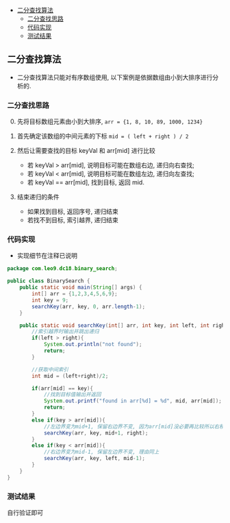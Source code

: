 <!-- TOC -->

- [二分查找算法](#%E4%BA%8C%E5%88%86%E6%9F%A5%E6%89%BE%E7%AE%97%E6%B3%95)
    - [二分查找思路](#%E4%BA%8C%E5%88%86%E6%9F%A5%E6%89%BE%E6%80%9D%E8%B7%AF)
    - [代码实现](#%E4%BB%A3%E7%A0%81%E5%AE%9E%E7%8E%B0)
    - [测试结果](#%E6%B5%8B%E8%AF%95%E7%BB%93%E6%9E%9C)

<!-- /TOC -->

## 二分查找算法
- 二分查找算法只能对有序数组使用, 以下案例是依据数组由小到大排序进行分析的.

### 二分查找思路
0. 先将目标数组元素由小到大排序, `arr = {1, 8, 10, 89, 1000, 1234}`

1. 首先确定该数组的中间元素的下标 `mid = ( left + right ) / 2`

2. 然后让需要查找的目标 keyVal 和 arr[mid] 进行比较
   - 若 keyVal > arr[mid], 说明目标可能在数组右边, 递归向右查找;
   - 若 keyVal < arr[mid], 说明目标可能在数组左边, 递归向左查找;
   - 若 keyVal == arr[mid], 找到目标, 返回 mid.

3. 结束递归的条件
   - 如果找到目标, 返回序号, 递归结束
   - 若找不到目标, 索引越界, 递归结束

### 代码实现
- 实现细节在注释已说明

```java
package com.leo9.dc18.binary_search;

public class BinarySearch {
    public static void main(String[] args) {
        int[] arr = {1,2,3,4,5,6,9};
        int key = 9;
        searchKey(arr, key, 0, arr.length-1);
    }

    public static void searchKey(int[] arr, int key, int left, int right){
        //索引越界时输出并跳出递归
        if(left > right){
            System.out.println("not found");
            return;
        }

        //获取中间索引
        int mid = (left+right)/2;

        if(arr[mid] == key){
            //找到目标值输出并返回
            System.out.printf("found in arr[%d] = %d", mid, arr[mid]);
            return;
        }
        else if(key > arr[mid]){
            //左边界变为mid+1, 保留右边界不变, 因为arr[mid]没必要再比较所以右移一位, 同时右移一位能保证最终可以获取到右边界
            searchKey(arr, key, mid+1, right);
        }
        else if(key < arr[mid]){
            //右边界变为mid-1, 保留左边界不变, 理由同上
            searchKey(arr, key, left, mid-1);
        }
    }
}

```

### 测试结果
自行验证即可